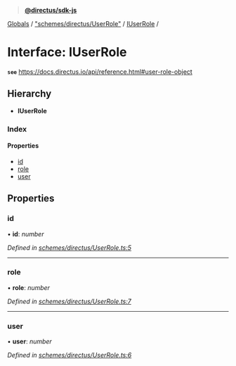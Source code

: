 > **[@directus/sdk-js](../README.md)**

[Globals](../README.md) / ["schemes/directus/UserRole"](../modules/_schemes_directus_userrole_.md) / [IUserRole](_schemes_directus_userrole_.iuserrole.md) /

# Interface: IUserRole

**`see`** https://docs.directus.io/api/reference.html#user-role-object

## Hierarchy

* **IUserRole**

### Index

#### Properties

* [id](_schemes_directus_userrole_.iuserrole.md#id)
* [role](_schemes_directus_userrole_.iuserrole.md#role)
* [user](_schemes_directus_userrole_.iuserrole.md#user)

## Properties

###  id

• **id**: *number*

*Defined in [schemes/directus/UserRole.ts:5](https://github.com/janbiasi/sdk-js/blob/b445ae7/src/schemes/directus/UserRole.ts#L5)*

___

###  role

• **role**: *number*

*Defined in [schemes/directus/UserRole.ts:7](https://github.com/janbiasi/sdk-js/blob/b445ae7/src/schemes/directus/UserRole.ts#L7)*

___

###  user

• **user**: *number*

*Defined in [schemes/directus/UserRole.ts:6](https://github.com/janbiasi/sdk-js/blob/b445ae7/src/schemes/directus/UserRole.ts#L6)*